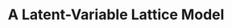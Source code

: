 ---
arxiv: 1512.07587
authors:
- firstname: Rajasekaran
  institute: IIT Madras
  lastname: Masatran
layout: refuses
section: pre
title: A Latent-Variable Lattice Model
---